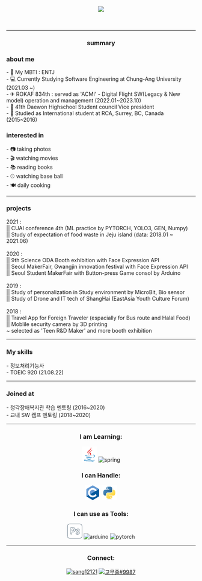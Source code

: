 <p align = "center">
<img src="https://capsule-render.vercel.app/api?type=waving&color=BDBDC8&height=200&section=header&text=DEEP-DIVE&fontsize=20" />
</p> <br/>

- - -

<h3 align="center">summary</h3>

<h3 align="left">about me</h3>
- 💬 My MBTI : ENTJ <br/>
- 💻 Currently Studying Software Engineering at Chung-Ang University (2021.03 ~)<br/>
- ✈ ROKAF 834th : served as 'ACMI' - Digital Flight SW(Legacy & New model) operation and management (2022.01~2023.10)<br/> 
- 🔭 41th Daewon Highschool Student council Vice president<br/>
- 🔭 Studied as International student at RCA, Surrey, BC, Canada (2015~2016)<br/>

<h3 align="left">interested in</h3>
- 📷 taking photos <br/>
- 🎬 watching movies <br/>
- 📚 reading books <br/>
- ⚾ watching base ball <br/>
- 🍽 daily cooking <br/>

- - -
<h3 align="left">projects</h3>
2021 :<br/>
  || CUAI conference 4th (ML practice by PYTORCH, YOLO3, GEN, Numpy)<br/>
  || Study of expectation of food waste in Jeju island (data: 2018.01 ~ 2021.06) <br/>
<br/>
2020 :<br/>
  || 9th Science ODA Booth exhibition with Face Expression API<br/>
  || Seoul MakerFair, Gwangjin innovation festival with Face Expression API<br/>
  || Seoul Student MakerFair with Button-press Game consol by Arduino<br/>
<br/>
2019 :<br/>
  || Study of personalization in Study environment by MicroBit, Bio sensor<br/>
  || Study of Drone and IT tech of ShangHai (EastAsia Youth Culture Forum)<br/>
<br/>
2018 :<br/>
  || Travel App for Foreign Traveler (espacially for Bus route and Halal Food) <br/>
  || Moblile security camera by 3D printing <br/>
  ~ selected as 'Teen R&D Maker' and more booth exhibition

- - -

<h3 align="left">My skills</h3>
- 정보처리기능사 <br/>
- TOEIC 920 (21.08.22)<br/>

- - -
<h3 align="left">Joined at</h3>
- 청각장애복지관 학습 멘토링 (2016~2020)<br/>
- 교내 SW 캠프 멘토링 (2018~2020)

- - -

<h3 align="center">I am Learning:</h3> <p align="center">
<img src="https://raw.githubusercontent.com/devicons/devicon/master/icons/java/java-original.svg" alt="java" width="40" height="40"/>
<img src="https://www.vectorlogo.zone/logos/springio/springio-icon.svg" alt="spring" width="40" height="40"/> </a> </p>

<h3 align="center">I can Handle:</h3>
<p align="center">
 <img src="https://raw.githubusercontent.com/devicons/devicon/master/icons/c/c-original.svg" alt="c" width="40" height="40"/> </a> 
 <img src="https://raw.githubusercontent.com/devicons/devicon/master/icons/python/python-original.svg" alt="python" width="40" height="40"/> </a> 

<h3 align="center">I can use as Tools:</h3> <p align="center">
<img src="https://raw.githubusercontent.com/devicons/devicon/master/icons/photoshop/photoshop-line.svg" alt="photoshop" width="40" height="40"/> </a> 
<img src="https://cdn.worldvectorlogo.com/logos/arduino-1.svg" alt="arduino" width="40" height="40"/> </a> 
<img src="https://www.vectorlogo.zone/logos/pytorch/pytorch-icon.svg" alt="pytorch" width="40" height="40"/> </a> 

- - -

<h3 align="center">Connect:</h3> <p align="center">
<a href="https://instagram.com/sang12121" target="blank"><img align="center" src="https://raw.githubusercontent.com/rahuldkjain/github-profile-readme-generator/master/src/images/icons/Social/instagram.svg" alt="sang12121" height="30" width="40" /></a>
<a href="https://discord.gg/고무줄#9987" target="blank"><img align="center" src="https://raw.githubusercontent.com/rahuldkjain/github-profile-readme-generator/master/src/images/icons/Social/discord.svg" alt="고무줄#9987" height="30" width="40" /></a>
</p>
